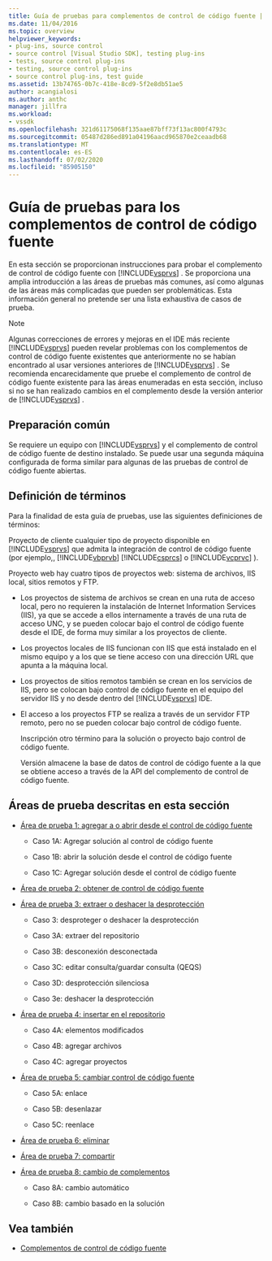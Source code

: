 ```yaml
---
title: Guía de pruebas para complementos de control de código fuente | Microsoft Docs
ms.date: 11/04/2016
ms.topic: overview
helpviewer_keywords:
- plug-ins, source control
- source control [Visual Studio SDK], testing plug-ins
- tests, source control plug-ins
- testing, source control plug-ins
- source control plug-ins, test guide
ms.assetid: 13b74765-0b7c-418e-8cd9-5f2e8db51ae5
author: acangialosi
ms.author: anthc
manager: jillfra
ms.workload:
- vssdk
ms.openlocfilehash: 321d61175068f135aae87bff73f13ac800f4793c
ms.sourcegitcommit: 05487d286ed891a04196aacd965870e2ceaadb68
ms.translationtype: MT
ms.contentlocale: es-ES
ms.lasthandoff: 07/02/2020
ms.locfileid: "85905150"
---
```

# <a name="test-guide-for-source-control-plug-ins"></a>Guía de pruebas para los complementos de control de código fuente
En esta sección se proporcionan instrucciones para probar el complemento de control de código fuente con [!INCLUDE[vsprvs](../../code-quality/includes/vsprvs_md.md)] . Se proporciona una amplia introducción a las áreas de pruebas más comunes, así como algunas de las áreas más complicadas que pueden ser problemáticas. Esta información general no pretende ser una lista exhaustiva de casos de prueba.

> [!NOTE]
> Algunas correcciones de errores y mejoras en el IDE más reciente [!INCLUDE[vsprvs](../../code-quality/includes/vsprvs_md.md)] pueden revelar problemas con los complementos de control de código fuente existentes que anteriormente no se habían encontrado al usar versiones anteriores de [!INCLUDE[vsprvs](../../code-quality/includes/vsprvs_md.md)] . Se recomienda encarecidamente que pruebe el complemento de control de código fuente existente para las áreas enumeradas en esta sección, incluso si no se han realizado cambios en el complemento desde la versión anterior de [!INCLUDE[vsprvs](../../code-quality/includes/vsprvs_md.md)] .

## <a name="common-preparation"></a>Preparación común
 Se requiere un equipo con [!INCLUDE[vsprvs](../../code-quality/includes/vsprvs_md.md)] y el complemento de control de código fuente de destino instalado. Se puede usar una segunda máquina configurada de forma similar para algunas de las pruebas de control de código fuente abiertas.

## <a name="definition-of-terms"></a>Definición de términos
 Para la finalidad de esta guía de pruebas, use las siguientes definiciones de términos:

 Proyecto de cliente cualquier tipo de proyecto disponible en [!INCLUDE[vsprvs](../../code-quality/includes/vsprvs_md.md)] que admita la integración de control de código fuente (por ejemplo,, [!INCLUDE[vbprvb](../../code-quality/includes/vbprvb_md.md)] [!INCLUDE[csprcs](../../data-tools/includes/csprcs_md.md)] o [!INCLUDE[vcprvc](../../code-quality/includes/vcprvc_md.md)] ).

 Proyecto web hay cuatro tipos de proyectos web: sistema de archivos, IIS local, sitios remotos y FTP.

- Los proyectos de sistema de archivos se crean en una ruta de acceso local, pero no requieren la instalación de Internet Information Services (IIS), ya que se accede a ellos internamente a través de una ruta de acceso UNC, y se pueden colocar bajo el control de código fuente desde el IDE, de forma muy similar a los proyectos de cliente.

- Los proyectos locales de IIS funcionan con IIS que está instalado en el mismo equipo y a los que se tiene acceso con una dirección URL que apunta a la máquina local.

- Los proyectos de sitios remotos también se crean en los servicios de IIS, pero se colocan bajo control de código fuente en el equipo del servidor IIS y no desde dentro del [!INCLUDE[vsprvs](../../code-quality/includes/vsprvs_md.md)] IDE.

- El acceso a los proyectos FTP se realiza a través de un servidor FTP remoto, pero no se pueden colocar bajo control de código fuente.

  Inscripción otro término para la solución o proyecto bajo control de código fuente.

  Versión almacene la base de datos de control de código fuente a la que se obtiene acceso a través de la API del complemento de control de código fuente.

## <a name="test-areas-covered-in-this-section"></a>Áreas de prueba descritas en esta sección

- [Área de prueba 1: agregar a o abrir desde el control de código fuente](../../extensibility/internals/test-area-1-add-to-open-from-source-control.md)

  - Caso 1A: Agregar solución al control de código fuente

  - Caso 1B: abrir la solución desde el control de código fuente

  - Caso 1C: Agregar solución desde el control de código fuente

- [Área de prueba 2: obtener de control de código fuente](../../extensibility/internals/test-area-2-get-from-source-control.md)

- [Área de prueba 3: extraer o deshacer la desprotección](../../extensibility/internals/test-area-3-check-out-undo-checkout.md)

  - Caso 3: desproteger o deshacer la desprotección

  - Caso 3A: extraer del repositorio

  - Caso 3B: desconexión desconectada

  - Caso 3C: editar consulta/guardar consulta (QEQS)

  - Caso 3D: desprotección silenciosa

  - Caso 3e: deshacer la desprotección

- [Área de prueba 4: insertar en el repositorio](../../extensibility/internals/test-area-4-check-in.md)

  - Caso 4A: elementos modificados

  - Caso 4B: agregar archivos

  - Caso 4C: agregar proyectos

- [Área de prueba 5: cambiar control de código fuente](../../extensibility/internals/test-area-5-change-source-control.md)

  - Caso 5A: enlace

  - Caso 5B: desenlazar

  - Caso 5C: reenlace

- [Área de prueba 6: eliminar](../../extensibility/internals/test-area-6-delete.md)

- [Área de prueba 7: compartir](../../extensibility/internals/test-area-7-share.md)

- [Área de prueba 8: cambio de complementos](../../extensibility/internals/test-area-8-plug-in-switching.md)

  - Caso 8A: cambio automático

  - Caso 8B: cambio basado en la solución

## <a name="see-also"></a>Vea también
- [Complementos de control de código fuente](../../extensibility/source-control-plug-ins.md)
